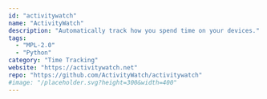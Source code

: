 ```yaml
---
id: "activitywatch"
name: "ActivityWatch"
description: "Automatically track how you spend time on your devices."
tags:
  - "MPL-2.0"
  - "Python"
category: "Time Tracking"
website: "https://activitywatch.net"
repo: "https://github.com/ActivityWatch/activitywatch"
#image: "/placeholder.svg?height=300&width=400"
---
```


